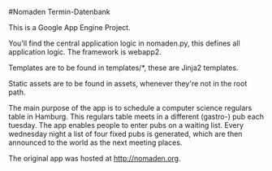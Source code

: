 #Nomaden Termin-Datenbank

This is a Google App Engine Project.

You'll find the central application logic in nomaden.py, this defines all application logic. The framework is webapp2.

Templates are to be found in templates/*, these are Jinja2 templates.

Static assets are to be found in assets, whenever they're not in the root path.

The main purpose of the app is to schedule a computer science regulars table in Hamburg. This regulars table meets in a different (gastro-) pub each tuesday. The app enables people to enter pubs on a waiting list. Every wednesday night a list of four fixed pubs is generated, which are then announced to the world as the next meeting places.

The original app was hosted at http://nomaden.org.
